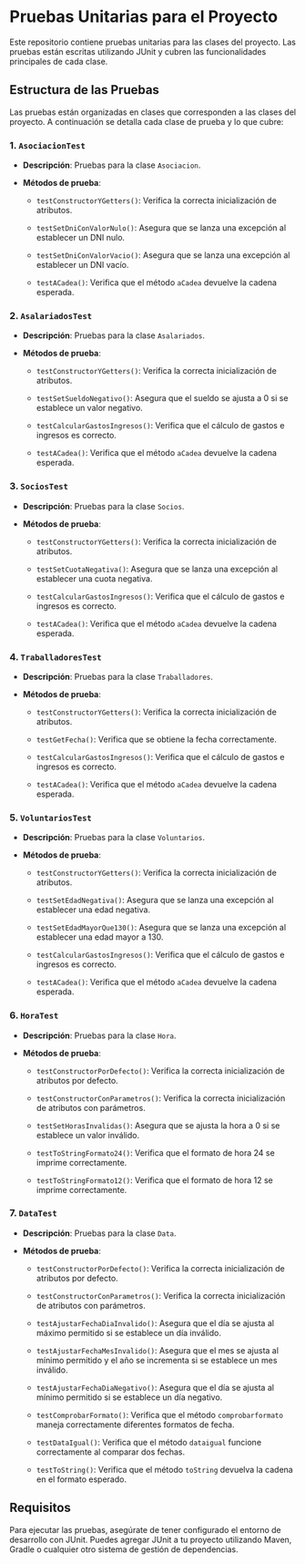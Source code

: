 # Pruebas Unitarias para el Proyecto


Este repositorio contiene pruebas unitarias para las clases del proyecto. Las pruebas están escritas utilizando JUnit y cubren las funcionalidades principales de cada clase.


## Estructura de las Pruebas


Las pruebas están organizadas en clases que corresponden a las clases del proyecto. A continuación se detalla cada clase de prueba y lo que cubre:


### 1. `AsociacionTest`

- **Descripción**: Pruebas para la clase `Asociacion`.

- **Métodos de prueba**:

  - `testConstructorYGetters()`: Verifica la correcta inicialización de atributos.

  - `testSetDniConValorNulo()`: Asegura que se lanza una excepción al establecer un DNI nulo.

  - `testSetDniConValorVacio()`: Asegura que se lanza una excepción al establecer un DNI vacío.

  - `testACadea()`: Verifica que el método `aCadea` devuelve la cadena esperada.


### 2. `AsalariadosTest`

- **Descripción**: Pruebas para la clase `Asalariados`.

- **Métodos de prueba**:

  - `testConstructorYGetters()`: Verifica la correcta inicialización de atributos.

  - `testSetSueldoNegativo()`: Asegura que el sueldo se ajusta a 0 si se establece un valor negativo.

  - `testCalcularGastosIngresos()`: Verifica que el cálculo de gastos e ingresos es correcto.

  - `testACadea()`: Verifica que el método `aCadea` devuelve la cadena esperada.


### 3. `SociosTest`

- **Descripción**: Pruebas para la clase `Socios`.

- **Métodos de prueba**:

  - `testConstructorYGetters()`: Verifica la correcta inicialización de atributos.

  - `testSetCuotaNegativa()`: Asegura que se lanza una excepción al establecer una cuota negativa.

  - `testCalcularGastosIngresos()`: Verifica que el cálculo de gastos e ingresos es correcto.

  - `testACadea()`: Verifica que el método `aCadea` devuelve la cadena esperada.


### 4. `TraballadoresTest`

- **Descripción**: Pruebas para la clase `Traballadores`.

- **Métodos de prueba**:

  - `testConstructorYGetters()`: Verifica la correcta inicialización de atributos.

  - `testGetFecha()`: Verifica que se obtiene la fecha correctamente.

  - `testCalcularGastosIngresos()`: Verifica que el cálculo de gastos e ingresos es correcto.

  - `testACadea()`: Verifica que el método `aCadea` devuelve la cadena esperada.


### 5. `VoluntariosTest`

- **Descripción**: Pruebas para la clase `Voluntarios`.

- **Métodos de prueba**:

  - `testConstructorYGetters()`: Verifica la correcta inicialización de atributos.

  - `testSetEdadNegativa()`: Asegura que se lanza una excepción al establecer una edad negativa.

  - `testSetEdadMayorQue130()`: Asegura que se lanza una excepción al establecer una edad mayor a 130.

  - `testCalcularGastosIngresos()`: Verifica que el cálculo de gastos e ingresos es correcto.

  - `testACadea()`: Verifica que el método `aCadea` devuelve la cadena esperada.


### 6. `HoraTest`

- **Descripción**: Pruebas para la clase `Hora`.

- **Métodos de prueba**:

  - `testConstructorPorDefecto()`: Verifica la correcta inicialización de atributos por defecto.

  - `testConstructorConParametros()`: Verifica la correcta inicialización de atributos con parámetros.

  - `testSetHorasInvalidas()`: Asegura que se ajusta la hora a 0 si se establece un valor inválido.

  - `testToStringFormato24()`: Verifica que el formato de hora 24 se imprime correctamente.

  - `testToStringFormato12()`: Verifica que el formato de hora 12 se imprime correctamente.


### 7. `DataTest`

- **Descripción**: Pruebas para la clase `Data`.

- **Métodos de prueba**:

    - `testConstructorPorDefecto()`: Verifica la correcta inicialización de atributos por defecto.

    - `testConstructorConParametros()`: Verifica la correcta inicialización de atributos con parámetros.

    - `testAjustarFechaDiaInvalido()`: Asegura que el día se ajusta al máximo permitido si se establece un día inválido.

    - `testAjustarFechaMesInvalido()`: Asegura que el mes se ajusta al mínimo permitido y el año se incrementa si se establece un mes inválido.

    - `testAjustarFechaDiaNegativo()`: Asegura que el día se ajusta al mínimo permitido si se establece un día negativo.

    - `testComprobarFormato()`: Verifica que el método `comprobarformato` maneja correctamente diferentes formatos de fecha.

    - `testDataIgual()`: Verifica que el método `dataigual` funcione correctamente al comparar dos fechas.

    - `testToString()`: Verifica que el método `toString` devuelva la cadena en el formato esperado.


## Requisitos


Para ejecutar las pruebas, asegúrate de tener configurado el entorno de desarrollo con JUnit. Puedes agregar JUnit a tu proyecto utilizando Maven, Gradle o cualquier otro sistema de gestión de dependencias.
